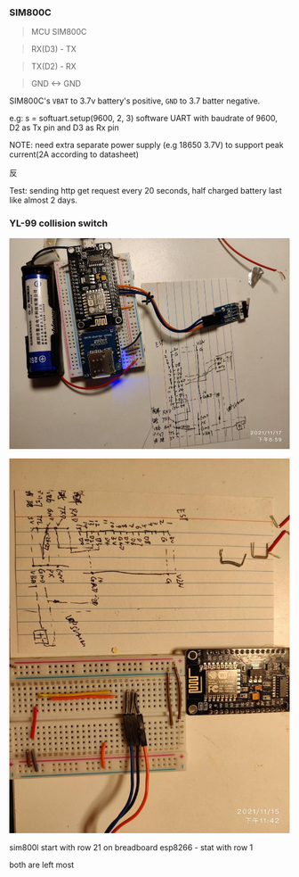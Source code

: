 ### SIM800C


> MCU  SIM800C

> RX(D3) - TX  

> TX(D2) - RX

> GND <-> GND


SIM800C's `VBAT` to 3.7v battery's positive, `GND` to 3.7 batter negative.


e.g: s = softuart.setup(9600, 2, 3)
software UART with baudrate of 9600, D2 as Tx pin and D3 as Rx pin


NOTE: need extra separate power supply (e.g 18650 3.7V) to support peak current(2A according to datasheet)


反

Test: sending http get request every 20 seconds, half charged battery last like almost 2 days.


### YL-99 collision switch


![covered](./collision_covered.jpg)    

![covered](./collision_raw.jpg)    

sim800l start with row 21 on breadboard
esp8266 - stat with row 1 

both are left most
